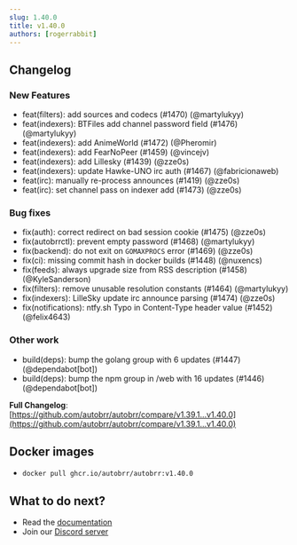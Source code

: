 ```yaml
---
slug: 1.40.0
title: v1.40.0
authors: [rogerrabbit]
---
```


## Changelog

### New Features

- feat(filters): add sources and codecs (#1470) (@martylukyy)
- feat(indexers): BTFiles add channel password field (#1476) (@martylukyy)
- feat(indexers): add AnimeWorld (#1472) (@Pheromir)
- feat(indexers): add FearNoPeer (#1459) (@vincejv)
- feat(indexers): add Lillesky (#1439) (@zze0s)
- feat(indexers): update Hawke-UNO irc auth (#1467) (@fabricionaweb)
- feat(irc): manually re-process announces (#1419) (@zze0s)
- feat(irc): set channel pass on indexer add (#1473) (@zze0s)

### Bug fixes

- fix(auth): correct redirect on bad session cookie (#1475) (@zze0s)
- fix(autobrrctl): prevent empty password (#1468) (@martylukyy)
- fix(backend): do not exit on `GOMAXPROCS` error (#1469) (@zze0s)
- fix(ci): missing commit hash in docker builds (#1448) (@nuxencs)
- fix(feeds): always upgrade size from RSS description (#1458) (@KyleSanderson)
- fix(filters): remove unusable resolution constants (#1464) (@martylukyy)
- fix(indexers): LilleSky update irc announce parsing (#1474) (@zze0s)
- fix(notifications): ntfy.sh Typo in Content-Type header value (#1452) (@felix4643)

### Other work

- build(deps): bump the golang group with 6 updates (#1447) (@dependabot[bot])
- build(deps): bump the npm group in /web with 16 updates (#1446) (@dependabot[bot])

**Full Changelog**: [https://github.com/autobrr/autobrr/compare/v1.39.1...v1.40.0](https://github.com/autobrr/autobrr/compare/v1.39.1...v1.40.0)

## Docker images

- `docker pull ghcr.io/autobrr/autobrr:v1.40.0`

## What to do next?

- Read the [documentation](https://autobrr.com)
- Join our [Discord server](https://discord.gg/WQ2eUycxyT)
